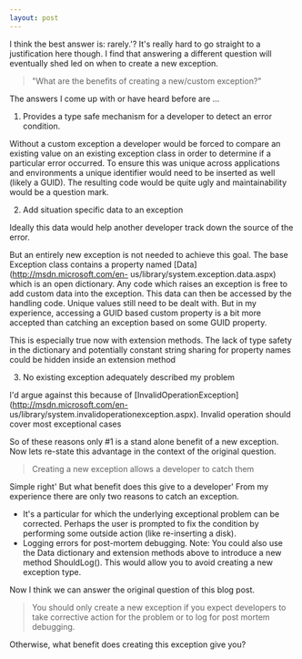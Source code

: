 ```yaml
---
layout: post
---
```

I think the best answer is: rarely.'? It's really hard to go straight to a
justification here though. I find that answering a different question will
eventually shed led on when to create a new exception.

> "What are the benefits of creating a new/custom exception?"

The answers I come up with or have heard before are ...

  1. Provides a type safe mechanism for a developer to detect an error condition.

Without a custom exception a developer would be forced to compare an existing
value on an existing exception class in order to determine if a particular
error occurred. To ensure this was unique across applications and
environments a unique identifier would need to be inserted as well (likely a
GUID). The resulting code would be quite ugly and maintainability would be a
question mark.

  2. Add situation specific data to an exception 

Ideally this data would help another developer track down the source of the
error.

But an entirely new exception is not needed to achieve this goal. The base
Exception class contains a property named [Data](http://msdn.microsoft.com/en-
us/library/system.exception.data.aspx) which is an open dictionary. Any code
which raises an exception is free to add custom data into the exception. This
data can then be accessed by the handling code. Unique values still need to be
dealt with. But in my experience, accessing a GUID based custom property is a
bit more accepted than catching an exception based on some GUID property.

This is especially true now with extension methods. The lack of type safety in
the dictionary and potentially constant string sharing for property names
could be hidden inside an extension method

  3. No existing exception adequately described my problem 

I'd argue against this because of
[InvalidOperationException](http://msdn.microsoft.com/en-
us/library/system.invalidoperationexception.aspx). Invalid operation should
cover most exceptional cases

So of these reasons only #1 is a stand alone benefit of a new exception. Now
lets re-state this advantage in the context of the original question.

> Creating a new exception allows a developer to catch them

Simple right' But what benefit does this give to a developer' From my
experience there are only two reasons to catch an exception.

  * It's a particular for which the underlying exceptional problem can be corrected. Perhaps the user is prompted to fix the condition by performing some outside action (like re-inserting a disk).
  * Logging errors for post-mortem debugging. Note: You could also use the Data dictionary and extension methods above to introduce a new method ShouldLog(). This would allow you to avoid creating a new exception type.

Now I think we can answer the original question of this blog post.

> You should only create a new exception if you expect developers to take
corrective action for the problem or to log for post mortem debugging.

Otherwise, what benefit does creating this exception give you?

